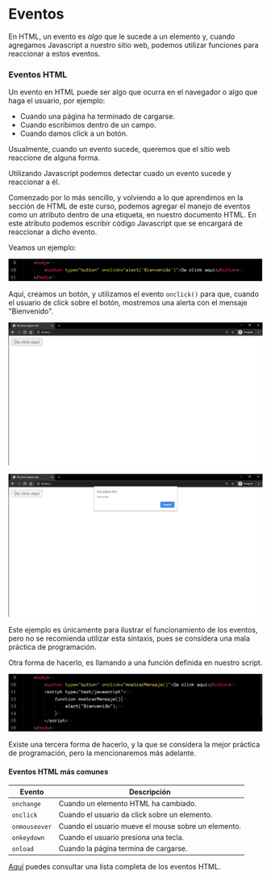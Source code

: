 # Eventos

En HTML, un evento es *algo* que le sucede a un elemento y, cuando agregamos Javascript a nuestro sitio web, podemos utilizar funciones para reaccionar a estos eventos.

### Eventos HTML

Un evento en HTML puede ser algo que ocurra en el navegador o algo que haga el usuario, por ejemplo:

* Cuando una página ha terminado de cargarse.
* Cuando escribimos dentro de un campo.
* Cuando damos click a un botón.

Usualmente, cuando un evento sucede, queremos que el sitio web reaccione de alguna forma.

Utilizando Javascript podemos detectar cuado un evento sucede y reaccionar a él.

Comenzado por lo más sencillo, y volviendo a lo que aprendimos en la sección de HTML de este curso, podemos agregar el manejo de eventos como un atributo dentro de una etiqueta, en nuestro documento HTML. En este atributo podemos escribir código Javascript que se encargará de reaccionar a dicho evento.

Veamos un ejemplo:

<p align="center">
    <img src="./img/js/boton.png">
</p>

Aquí, creamos un botón, y utilizamos el evento `onclick()` para que, cuando el usuario de click sobre el botón, mostremos una alerta con el mensaje "Bienvenido".

<p align="center">
    <img src="./img/js/boton2.png">
</p>

<p align="center">
    <img src="./img/js/boton3.png">
</p>

Este ejemplo es únicamente para ilustrar el funcionamiento de los eventos, pero no se recomienda utilizar esta sintaxis, pues se considera una mala práctica de programación.

Otra forma de hacerlo, es llamando a una función definida en nuestro script.

<p align="center">
    <img src="./img/js/boton4.png">
</p>

Existe una tercera forma de hacerlo, y la que se considera la mejor práctica de programación, pero la mencionaremos más adelante.

#### Eventos HTML más comunes

Evento | Descripción
-------|------------
`onchange`|Cuando un elemento HTML ha cambiado.
`onclick`|Cuando el usuario da click sobre un elemento.
`onmouseover`|Cuando el usuario mueve el mouse sobre un elemento.
`onkeydown`|Cuando el usuario presiona una tecla.
`onload`|Cuando la página termina de cargarse.

[Aquí](https://www.w3schools.com/jsref/dom_obj_event.asp) puedes consultar una lista completa de los eventos HTML.

